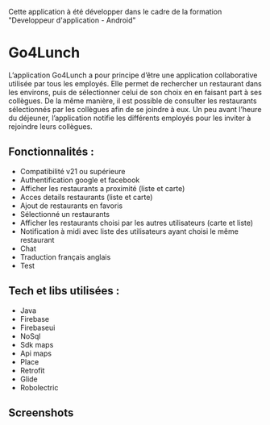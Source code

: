 Cette application à été développer dans le cadre de la formation "Developpeur d'application - Android"

# Go4Lunch
L’application Go4Lunch a pour principe d’être une application
collaborative utilisée par tous les employés. Elle permet de rechercher un
restaurant dans les environs, puis de sélectionner celui de son choix en en
faisant part à ses collègues. De la même manière, il est possible de
consulter les restaurants sélectionnés par les collègues afin de se joindre à
eux. Un peu avant l’heure du déjeuner, l’application notifie les différents
employés pour les inviter à rejoindre leurs collègues.


## Fonctionnalités :
* Compatibilité v21 ou supérieure 
* Authentification google et facebook
* Afficher les restaurants a proximité (liste et carte)
* Acces details restaurants (liste et carte)
* Ajout de restaurants en favoris
* Sélectionné un restaurants 
* Afficher les restaurants choisi par les autres utilisateurs (carte et liste)
* Notification à midi avec liste des utilisateurs ayant choisi le même restaurant 
* Chat
* Traduction français anglais
* Test

## Tech et libs utilisées :
* Java
* Firebase
* Firebaseui
* NoSql
* Sdk maps
* Api maps 
* Place 
* Retrofit
* Glide
* Robolectric

## Screenshots


